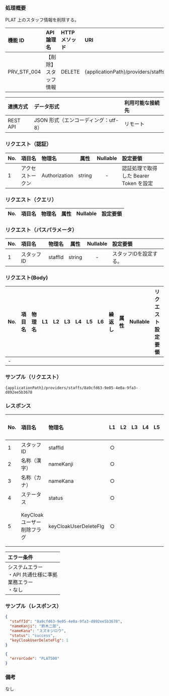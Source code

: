 ### 処理概要

PLAT 上のスタッフ情報を削除する。

| 機能 ID     | API 論理名           | HTTP メソッド | URI                                          |
| :---------- |:---------------------| :------------ | :------------------------------------------- |
| PRV_STF_004 | 【削除】スタッフ情報 |    DELETE     | {applicationPath}/providers/staffs/{staffId} |

| 連携方式 | データ形式                           | 利用可能な接続先   |
| :------- | :----------------------------------- | :----------------- |
| REST API | JSON 形式（エンコーディング：utf-8） | リモート           |

### リクエスト（認証）

| No. | 項目名           | 物理名        |  属性  | Nullable | 設定要領                               |
| :-- | :--------------- | :------------ | :----: | :------: | :------------------------------------- |
| 1   | アクセストークン | Authorization | string |    -     | 認証処理で取得した Bearer Token を設定 |

### リクエスト（クエリ）

| No. | 項目名 | 物理名 | 属性 | Nullable | 設定要領 |
| :-- | :----- | :----- | :--: | :------: | :------- |

### リクエスト（パスパラメータ）

| No. | 項目名     | 物理名  | 属性   | Nullable | 設定要領               |
| :-- | :--------- | :------ | :----: | :------: | :--------------------- |
| 1   | スタッフID | staffId | string |    -     | スタッフIDを設定する。 |

### リクエスト(Body)
| No. | 項目名 | 物理名 | L1  | L2  | L3  | L4  | L5  | L6  | 繰返し | 属性 | Nullable | リクエスト設定要領 |
| :-- | :----- | :----- | :-: | :-: | :-: | :-: | :-: | :-: | :----- | :--- | :------- | :----------------- |
| -   |        |        |     |     |     |     |     |     |        |      |          |                    |

### サンプル（リクエスト）

```
{applicationPath}/providers/staffs/8a9cfd63-9e05-4e0a-9fa3-d892ee5b3678
```

### レスポンス

| No. | 項目名                      | 物理名                | L1   | L2   | L3   | L4  | L5  | L6  | 繰返し | 属性    | Nullable | レスポンス設定要領                                        |
| :-- | :-------------------------- | :-------------------- | :--: | :--: | :--: | :-: | :-: | :-: | :----- | :------ | :------- |:----------------------------------------------------------|
| 1   | スタッフID                  | staffId               |  ○  |      |      |     |     |     |        | string  | -        |                                                           |
| 2   | 名称（漢字）                | nameKanji             |  ○  |      |      |     |     |     |        | string  | -        |                                                           |
| 3   | 名称（カナ）                | nameKana              |  ○  |      |      |     |     |     |        | string  | -        |                                                           |
| 4   | ステータス                  | status                |  ○  |      |      |     |     |     |        | integer | -        | success：正常                                             |
| 5   | KeyCloakユーザー削除フラグ  | keyCloakUserDeleteFlg |  ○  |      |      |     |     |     |        | integer | -        | 0：削除失敗(ユーザー存在しない) １：削除成功              |


| エラー条件                                                        |
| :---------------------------------------------------------------- |
| システムエラー<br/>・API 共通仕様に準拠<br/>業務エラー<br/>・なし |

### サンプル（レスポンス）

```json title="正常終了"
{
  "staffId": "8a9cfd63-9e05-4e0a-9fa3-d892ee5b3678",
  "nameKanji": "鈴木二郎",
  "nameKana": "スズキジロウ",
  "status": "success",
  "keyCloakUserDeleteFlg": 1
}
```

```json title="異常終了"
{
  "errorCode": "PLAT500"
}
```

### 備考

なし
